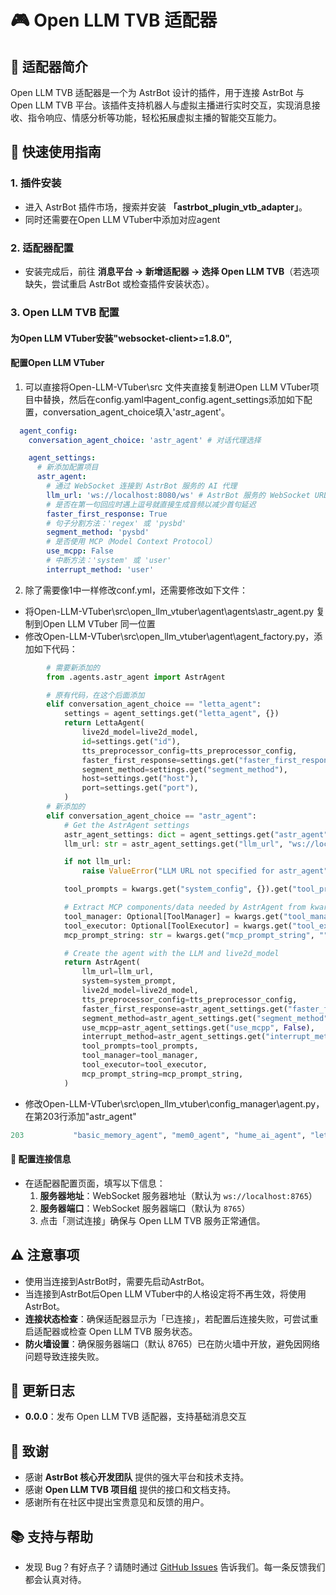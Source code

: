 # 🎮 Open LLM TVB 适配器


## 🌟 适配器简介  
Open LLM TVB 适配器是一个为 AstrBot 设计的插件，用于连接 AstrBot 与 Open LLM TVB 平台。该插件支持机器人与虚拟主播进行实时交互，实现消息接收、指令响应、情感分析等功能，轻松拓展虚拟主播的智能交互能力。  


## 🚀 快速使用指南  
### 1. 插件安装  
- 进入 AstrBot 插件市场，搜索并安装 **「astrbot_plugin_vtb_adapter」**。  
- 同时还需要在Open LLM VTuber中添加对应agent


### 2. 适配器配置  
- 安装完成后，前往 **消息平台 → 新增适配器 → 选择 Open LLM TVB**（若选项缺失，尝试重启 AstrBot 或检查插件安装状态）。  


### 3. Open LLM TVB 配置  
#### 为Open LLM VTuber安装"websocket-client>=1.8.0",
#### 配置Open LLM VTuber 
 1. 可以直接将Open-LLM-VTuber\src 文件夹直接复制进Open LLM VTuber项目中替换，然后在config.yaml中agent_config.agent_settings添加如下配置，conversation_agent_choice填入'astr_agent'。
```yaml
  agent_config:
    conversation_agent_choice: 'astr_agent' # 对话代理选择

    agent_settings:
      # 新添加配置项目
      astr_agent:
        # 通过 WebSocket 连接到 AstrBot 服务的 AI 代理
        llm_url: 'ws://localhost:8080/ws' # AstrBot 服务的 WebSocket URL
        # 是否在第一句回应时遇上逗号就直接生成音频以减少首句延迟
        faster_first_response: True
        # 句子分割方法：'regex' 或 'pysbd'
        segment_method: 'pysbd'
        # 是否使用 MCP（Model Context Protocol）
        use_mcpp: False
        # 中断方法：'system' 或 'user'
        interrupt_method: 'user'
```
 2. 除了需要像1中一样修改conf.yml，还需要修改如下文件：
   - 将Open-LLM-VTuber\src\open_llm_vtuber\agent\agents\astr_agent.py 复制到Open LLM VTuber 同一位置
   - 修改Open-LLM-VTuber\src\open_llm_vtuber\agent\agent_factory.py，添加如下代码：
```python
        # 需要新添加的
        from .agents.astr_agent import AstrAgent

        # 原有代码，在这个后面添加
        elif conversation_agent_choice == "letta_agent":
            settings = agent_settings.get("letta_agent", {})
            return LettaAgent(
                live2d_model=live2d_model,
                id=settings.get("id"),
                tts_preprocessor_config=tts_preprocessor_config,
                faster_first_response=settings.get("faster_first_response"),
                segment_method=settings.get("segment_method"),
                host=settings.get("host"),
                port=settings.get("port"),
            )
        # 新添加的
        elif conversation_agent_choice == "astr_agent":
            # Get the AstrAgent settings
            astr_agent_settings: dict = agent_settings.get("astr_agent", {})
            llm_url: str = astr_agent_settings.get("llm_url", "ws://localhost:8080/ws")

            if not llm_url:
                raise ValueError("LLM URL not specified for astr_agent")

            tool_prompts = kwargs.get("system_config", {}).get("tool_prompts", {})

            # Extract MCP components/data needed by AstrAgent from kwargs
            tool_manager: Optional[ToolManager] = kwargs.get("tool_manager")
            tool_executor: Optional[ToolExecutor] = kwargs.get("tool_executor")
            mcp_prompt_string: str = kwargs.get("mcp_prompt_string", "")

            # Create the agent with the LLM and live2d_model
            return AstrAgent(
                llm_url=llm_url,
                system=system_prompt,
                live2d_model=live2d_model,
                tts_preprocessor_config=tts_preprocessor_config,
                faster_first_response=astr_agent_settings.get("faster_first_response", True),
                segment_method=astr_agent_settings.get("segment_method", "pysbd"),
                use_mcpp=astr_agent_settings.get("use_mcpp", False),
                interrupt_method=astr_agent_settings.get("interrupt_method", "user"),
                tool_prompts=tool_prompts,
                tool_manager=tool_manager,
                tool_executor=tool_executor,
                mcp_prompt_string=mcp_prompt_string,
            )
```
   - 修改Open-LLM-VTuber\src\open_llm_vtuber\config_manager\agent.py，在第203行添加"astr_agent"
```python
203           "basic_memory_agent", "mem0_agent", "hume_ai_agent", "letta_agent", "astr_agent"
```

#### 🔧 配置连接信息  
- 在适配器配置页面，填写以下信息：  
  1. **服务器地址**：WebSocket 服务器地址（默认为 `ws://localhost:8765`）  
  2. **服务器端口**：WebSocket 服务器端口（默认为 `8765`）  
  3. 点击「测试连接」确保与 Open LLM TVB 服务正常通信。  



## ⚠️ 注意事项  
- 使用当连接到AstrBot时，需要先启动AstrBot。
- 当连接到AstrBot后Open LLM VTuber中的人格设定将不再生效，将使用AstrBot。
- **连接状态检查**：确保适配器显示为「已连接」，若配置后连接失败，可尝试重启适配器或检查 Open LLM TVB 服务状态。  
- **防火墙设置**：确保服务器端口（默认 8765）已在防火墙中开放，避免因网络问题导致连接失败。  


## 📝 更新日志 
- **0.0.0**：发布 Open LLM TVB 适配器，支持基础消息交互


## 🙏 致谢

*   感谢 **AstrBot 核心开发团队** 提供的强大平台和技术支持。
*   感谢 **Open LLM TVB 项目组** 提供的接口和文档支持。
*   感谢所有在社区中提出宝贵意见和反馈的用户。



## 📚 支持与帮助  
- 发现 Bug？有好点子？请随时通过 [GitHub Issues](https://github.com/wuyan1003/astrbot_plugin_vtb_adapter/issues) 告诉我们。每一条反馈我们都会认真对待。
